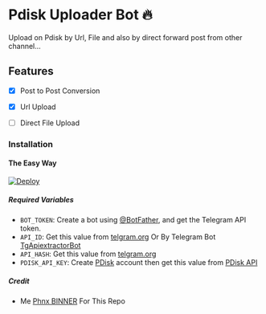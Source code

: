 # Pdisk Uploader Bot 🔥

Upload on Pdisk by Url, File and also by direct forward post from other channel...

## Features

- [x] Post to Post Conversion

- [x] Url Upload

- [ ] Direct File Upload

### Installation

#### The Easy Way

[![Deploy](https://www.herokucdn.com/deploy/button.svg)](https://www.heroku.com/deploy?template=https://github.com/phnxXD/pdiskuploader)

##### Required Variables

- `BOT_TOKEN`: Create a bot using [@BotFather](https://telegram.dog/BotFather), and get the Telegram API token.
- `API_ID`: Get this value from [telgram.org](https://my.telegram.org/apps) Or By Telegram Bot [TgApiextractorBot](https://telegram.dog/TgApiextractorBot)
- `API_HASH`: Get this value from [telgram.org](https://my.telegram.org/apps)
- `PDISK_API_KEY`: Create [PDisk](https://www.pdisk.me/) account then get this value from [PDisk API](https://www.pdisk.me/use-api)

##### Credit

- Me [Phnx BINNER](https://github.com/phnxXD) For This Repo
